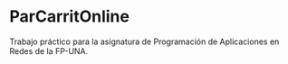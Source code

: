# ParCarritOnline
  Trabajo práctico para la asignatura de Programación de Aplicaciones en Redes de la FP-UNA.

